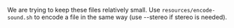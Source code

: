 We are trying to keep these files relatively small. Use `resources/encode-sound.sh` to
encode a file in the same way (use --stereo if stereo is needed).
